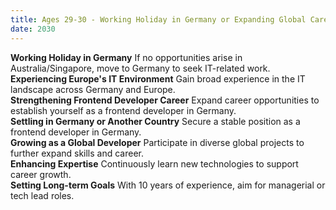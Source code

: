 ```yaml
---
title: Ages 29-30 - Working Holiday in Germany or Expanding Global Career  
date: 2030
---
```


**Working Holiday in Germany** If no opportunities arise in Australia/Singapore, move to Germany to seek IT-related work.  
**Experiencing Europe's IT Environment** Gain broad experience in the IT landscape across Germany and Europe.  
**Strengthening Frontend Developer Career** Expand career opportunities to establish yourself as a frontend developer in Germany.  
**Settling in Germany or Another Country** Secure a stable position as a frontend developer in Germany.  
**Growing as a Global Developer** Participate in diverse global projects to further expand skills and career.  
**Enhancing Expertise** Continuously learn new technologies to support career growth.  
**Setting Long-term Goals** With 10 years of experience, aim for managerial or tech lead roles.
